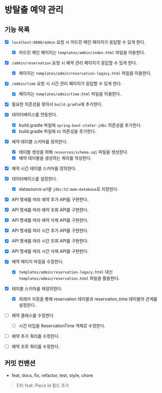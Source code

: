 # 방탈출 예약 관리

## 기능 목록
- [x] `localhost:8080/admin` 요청 시 어드민 메인 페이지가 응답할 수 있게 한다.
  - [x] 어드민 메인 페이지는 `templates/admin/index.html` 파일을 이용한다.
- [x] `/admin/reservation` 요청 시 예약 관리 페이지가 응답할 수 있게 한다.
  - [x] 페이지는 `templates/admin/reservation-legacy.html` 파일을 이용한다.
- [x] `/admin/time` 요청 시 시간 관리 페이지가 응답할 수 있게 한다.
  - [x] 페이지는 `templates/admin/time.html` 파일을 이용한다.

- [x] 필요한 의존성을 찾아서 `build.gradle`에 추가한다.

- [x] 데이터베이스를 연동한다.
  - [x] build.gradle 파일에 `spring-boot-stater-jdbc` 의존성을 추가한다.
  - [x] build.gradle 파일에 `h2` 의존성을 추가한다.
- [x] 예약 테이블 스키마를 정의한다.
  - [x] 테이블 생성을 위해 `resources/schema.sql` 파일을 생성한다.
  - [x] 예약 테이블을 생성하는 쿼리를 작성한다.
- [x] 예약 시간 테이블 스키마를 정의한다.
- [x] 데이터베이스를 설정한다.
  - [x] datasource url을 `jdbc:h2:mem:database`로 지정한다.

- [x] API 명세를 따라 예약 추가 API를 구현한다.
- [x] API 명세를 따라 예약 조회 API를 구현한다.
- [x] API 명세를 따라 예약 삭제 API를 구현한다.

- [x] API 명세를 따라 시간 추가 API를 구현한다.
- [x] API 명세를 따라 시간 조회 API를 구현한다.
- [x] API 명세를 따라 시간 삭제 API를 구현한다.

- [x] 예약 페이지 파일을 수정한다.
  - [x] `templates/admin/reservation-legacy.html` 대신 `templates/admin/reservation.html` 파일을 활용한다.
- [x] 테이블 스키마를 재정의한다.
  - [x] 외래키 지정을 통해 reservation 테이블과 reservation_time 테이블의 관계를 설정한다.
- [ ] 예약 클래스를 수정한다.
  - [ ] 시간 타입을 ReservationTime 객체로 수정한다.
- [ ] 예약 추가 쿼리를 수정한다.
- [ ] 예약 조회 쿼리를 수정한다.

## 커밋 컨밴션
- feat, docs, fix, refactor, test, style, chore
> EX) feat: Piece id 필드 추가

